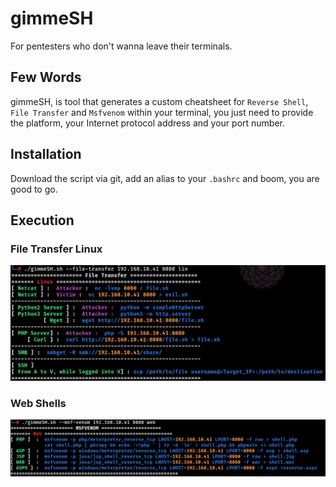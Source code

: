 # gimmeSH
For pentesters who don't wanna leave their terminals.

## Few Words
gimmeSH, is tool that generates a custom cheatsheet for `Reverse Shell`, `File Transfer` and `Msfvenom` within your terminal, you just need to provide the platform, your Internet protocol address and your port number.

## Installation
Download the script via git, add an alias to your `.bashrc` and boom, you are good to go.

## Execution
### File Transfer Linux
![execution](/Images/1.png)

### Web Shells
![execution](/Images/2.png)


